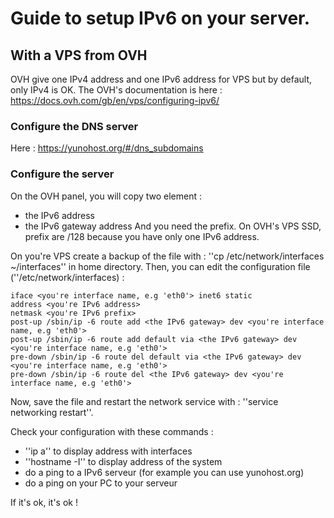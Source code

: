 # Guide to setup IPv6 on your server.

## With a VPS from OVH

OVH give one IPv4 address and one IPv6 address for VPS but by default, only IPv4 is OK.
The OVH's documentation is here : https://docs.ovh.com/gb/en/vps/configuring-ipv6/

### Configure the DNS server
Here : https://yunohost.org/#/dns_subdomains

### Configure the server

On the OVH panel, you will copy two element :
- the IPv6 address
- the IPv6 gateway address
And you need the prefix. On OVH's VPS SSD, prefix are /128 because you have only one IPv6 address.

On you're VPS create a backup of the file with : ''cp /etc/network/interfaces ~/interfaces'' in home directory.
Then, you can edit the configuration file (''/etc/network/interfaces) :

    iface <you're interface name, e.g 'eth0'> inet6 static
    address <you're IPv6 address>
    netmask <you're IPv6 prefix>
    post-up /sbin/ip -6 route add <the IPv6 gateway> dev <you're interface name, e.g 'eth0'>
    post-up /sbin/ip -6 route add default via <the IPv6 gateway> dev <you're interface name, e.g 'eth0'>
    pre-down /sbin/ip -6 route del default via <the IPv6 gateway> dev <you're interface name, e.g 'eth0'>
    pre-down /sbin/ip -6 route del <the IPv6 gateway> dev <you're interface name, e.g 'eth0'>

Now, save the file and restart the network service with : ''service networking restart''.

Check your configuration with these commands :
- ''ip a'' to display address with interfaces
- ''hostname -I'' to display address of the system
- do a ping to a IPv6 serveur (for example you can use yunohost.org)
- do a ping on your PC to your serveur

If it's ok, it's ok !
